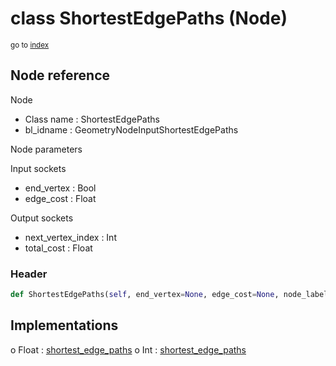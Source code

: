 # class ShortestEdgePaths (Node)

<sub>go to [index](/docs/index.md)</sub>

## Node reference

Node
 - Class name : ShortestEdgePaths
 - bl_idname : GeometryNodeInputShortestEdgePaths

Node parameters

Input sockets
 - end_vertex : Bool
 - edge_cost : Float

Output sockets
 - next_vertex_index : Int
 - total_cost : Float

### Header

``` python
def ShortestEdgePaths(self, end_vertex=None, edge_cost=None, node_label=None, node_color=None):
```

## Implementations

o Float : [shortest_edge_paths](#shortest_edge_paths) 
o Int : [shortest_edge_paths](#shortest_edge_paths) 

